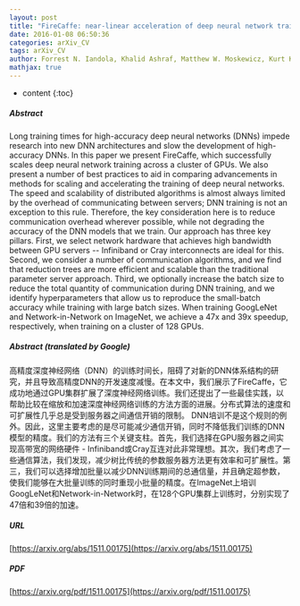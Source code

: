 ```yaml
---
layout: post
title: "FireCaffe: near-linear acceleration of deep neural network training on compute clusters"
date: 2016-01-08 06:50:36
categories: arXiv_CV
tags: arXiv_CV
author: Forrest N. Iandola, Khalid Ashraf, Matthew W. Moskewicz, Kurt Keutzer
mathjax: true
---
```


* content
{:toc}

##### Abstract
Long training times for high-accuracy deep neural networks (DNNs) impede research into new DNN architectures and slow the development of high-accuracy DNNs. In this paper we present FireCaffe, which successfully scales deep neural network training across a cluster of GPUs. We also present a number of best practices to aid in comparing advancements in methods for scaling and accelerating the training of deep neural networks. The speed and scalability of distributed algorithms is almost always limited by the overhead of communicating between servers; DNN training is not an exception to this rule. Therefore, the key consideration here is to reduce communication overhead wherever possible, while not degrading the accuracy of the DNN models that we train. Our approach has three key pillars. First, we select network hardware that achieves high bandwidth between GPU servers -- Infiniband or Cray interconnects are ideal for this. Second, we consider a number of communication algorithms, and we find that reduction trees are more efficient and scalable than the traditional parameter server approach. Third, we optionally increase the batch size to reduce the total quantity of communication during DNN training, and we identify hyperparameters that allow us to reproduce the small-batch accuracy while training with large batch sizes. When training GoogLeNet and Network-in-Network on ImageNet, we achieve a 47x and 39x speedup, respectively, when training on a cluster of 128 GPUs.

##### Abstract (translated by Google)
高精度深度神经网络（DNN）的训练时间长，阻碍了对新的DNN体系结构的研究，并且导致高精度DNN的开发速度减慢。在本文中，我们展示了FireCaffe，它成功地通过GPU集群扩展了深度神经网络训练。我们还提出了一些最佳实践，以帮助比较在缩放和加速深度神经网络训练的方法方面的进展。分布式算法的速度和可扩展性几乎总是受到服务器之间通信开销的限制。 DNN培训不是这个规则的例外。因此，这里主要考虑的是尽可能减少通信开销，同时不降低我们训练的DNN模型的精度。我们的方法有三个关键支柱。首先，我们选择在GPU服务器之间实现高带宽的网络硬件 -  Infiniband或Cray互连对此非常理想。其次，我们考虑了一些通信算法，我们发现，减少树比传统的参数服务器方法更有效率和可扩展性。第三，我们可以选择增加批量以减少DNN训练期间的总通信量，并且确定超参数，使我们能够在大批量训练的同时重现小批量的精度。在ImageNet上培训GoogLeNet和Network-in-Network时，在128个GPU集群上训练时，分别实现了47倍和39倍的加速。

##### URL
[https://arxiv.org/abs/1511.00175](https://arxiv.org/abs/1511.00175)

##### PDF
[https://arxiv.org/pdf/1511.00175](https://arxiv.org/pdf/1511.00175)

